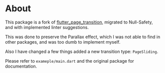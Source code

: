# About
This package is a fork of [flutter_page_transition](https://github.com/handoing/flutter_page_transition), migrated to Null-Safety, and with implemented linter suggestions.

This was done to preserve the Parallax effect, which I was not able to find in other packages, and was too dumb to implement myself.

Also I have changed a few things added a new transition type: `PageSliding`.

Please refer to `exameple/main.dart` and the original package for documentation.
